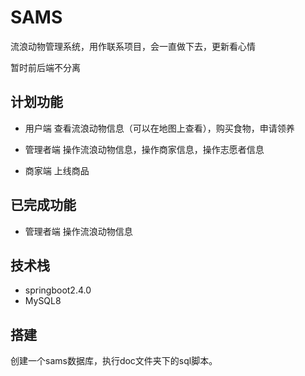 # SAMS

流浪动物管理系统，用作联系项目，会一直做下去，更新看心情

暂时前后端不分离

## 计划功能

- 用户端
查看流浪动物信息（可以在地图上查看），购买食物，申请领养

- 管理者端
操作流浪动物信息，操作商家信息，操作志愿者信息

- 商家端
上线商品

## 已完成功能

- 管理者端
操作流浪动物信息

## 技术栈

- springboot2.4.0
- MySQL8

## 搭建

创建一个sams数据库，执行doc文件夹下的sql脚本。
